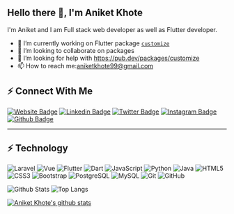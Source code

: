 ## Hello there  👋, I'm Aniket Khote

I'm Aniket and I am Full stack web developer as well as Flutter developer.

* 🔭 I’m currently working on Flutter package [`customize`](https://pub.dev/packages/customize)
* 👯 I’m looking to collaborate on packages
* 🤔 I’m looking for help with https://pub.dev/packages/customize
* 📫 How to reach me:aniketkhote99@gmail.com

##  ⚡ Connect With Me

[![Website Badge](https://img.shields.io/badge/-Dreamlancer-red?style=flat-square&logo=tor-browser&logoColor=white&link=https://dreamlancer.in)](https://www.dreamlancer.in)
[![Linkedin Badge](https://img.shields.io/badge/-aniketkhote-blue?style=flat-square&logo=Linkedin&logoColor=white&link=https://www.linkedin.com/in/aniket-khote/)](https://www.linkedin.com/in/aniket-khote/)
[![Twitter Badge](https://img.shields.io/badge/-aniketkhote99-blue?style=flat-square&logo=twitter&logoColor=white&link=https://twitter.com/aniketkhote99/)](https://twitter.com/aniketkhote99)
[![Instagram Badge](https://img.shields.io/badge/-aniket.khote-purple?style=flat-square&logo=instagram&logoColor=white&link=https://instagram.com/aniket.khote/)](https://instagram.com/aniket.khote)
[![Github Badge](https://img.shields.io/badge/-Aniketkhote-black?style=flat-square&logo=github&logoColor=white&link=https://github.com/Aniketkhote/)](https://github.com/Aniketkhote)

***

## ⚡ Technology

![Laravel](https://img.shields.io/badge/-laravel-white?style=flat-square&logo=laravel)
![Vue](https://img.shields.io/badge/-vue.js-black?style=flat-square&logo=vue.js)
![Flutter](https://img.shields.io/badge/-flutter-blue?style=flat-square&logo=flutter)
![Dart](https://img.shields.io/badge/-dart-blue?style=flat-square&logo=dart)
![JavaScript](https://img.shields.io/badge/-JavaScript-black?style=flat-square&logo=javascript)
![Python](https://img.shields.io/badge/-Python-black?style=flat-square&logo=Python)
![Java](https://img.shields.io/badge/-java-E34A86?style=flat-square&logo=java)
![HTML5](https://img.shields.io/badge/-HTML5-E34F26?style=flat-square&logo=html5&logoColor=white)
![CSS3](https://img.shields.io/badge/-CSS3-1572B6?style=flat-square&logo=css3)
![Bootstrap](https://img.shields.io/badge/-Bootstrap-563D7C?style=flat-square&logo=bootstrap)
![PostgreSQL](https://img.shields.io/badge/-PostgreSQL-336791?style=flat-square&logo=postgresql)
![MySQL](https://img.shields.io/badge/-MySQL-black?style=flat-square&logo=mysql)
![Git](https://img.shields.io/badge/-Git-black?style=flat-square&logo=git)
![GitHub](https://img.shields.io/badge/-GitHub-181717?style=flat-square&logo=github)



![Github Stats](https://github-readme-stats.vercel.app/api?username=Aniketkhote&count_private=true&show_icons=true&include_all_commits=true&theme=dark)
![Top Langs](https://github-readme-stats.vercel.app/api/top-langs/?username=Aniketkhote&hide=TeX&layout=compact&theme=dark)

[![Aniket Khote's github stats](https://github-readme-stats.vercel.app/api/pin/?username=Aniketkhote&repo=addon&theme=dark)](https://github.com/Aniketkhote/addon)
